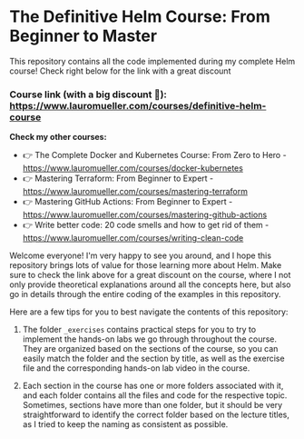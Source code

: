 # The Definitive Helm Course: From Beginner to Master

This repository contains all the code implemented during my complete Helm course! Check right below for the link with a great discount

### Course link (with a big discount 🙂): https://www.lauromueller.com/courses/definitive-helm-course

**Check my other courses:**

- 👉 The Complete Docker and Kubernetes Course: From Zero to Hero - https://www.lauromueller.com/courses/docker-kubernetes
- 👉 Mastering Terraform: From Beginner to Expert - https://www.lauromueller.com/courses/mastering-terraform
- 👉 Mastering GitHub Actions: From Beginner to Expert - https://www.lauromueller.com/courses/mastering-github-actions
- 👉 Write better code: 20 code smells and how to get rid of them - https://www.lauromueller.com/courses/writing-clean-code

Welcome everyone! I'm very happy to see you around, and I hope this repository brings lots of value for those learning more about Helm. Make sure to check the link above for a great discount on the course, where I not only provide theoretical explanations around all the concepts here, but also go in details through the entire coding of the examples in this repository.

Here are a few tips for you to best navigate the contents of this repository:

1. The folder `_exercises` contains practical steps for you to try to implement the hands-on labs we go through throughout the course. They are organized based on the sections of the course, so you can easily match the folder and the section by title, as well as the exercise file and the corresponding hands-on lab video in the course.
   
2. Each section in the course has one or more folders associated with it, and each folder contains all the files and code for the respective topic. Sometimes, sections have more than one folder, but it should be very straightforward to identify the correct folder based on the lecture titles, as I tried to keep the naming as consistent as possible.
